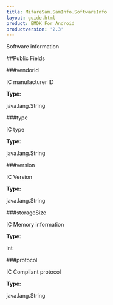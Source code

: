 ```yaml
---
title: MifareSam.SamInfo.SoftwareInfo
layout: guide.html
product: EMDK For Android
productversion: '2.3'
---
```


Software information

##Public Fields

###vendorId

IC manufacturer ID

**Type:**

java.lang.String

###type

IC type

**Type:**

java.lang.String

###version

IC Version

**Type:**

java.lang.String

###storageSize

IC Memory information

**Type:**

int

###protocol

IC Compliant protocol

**Type:**

java.lang.String










